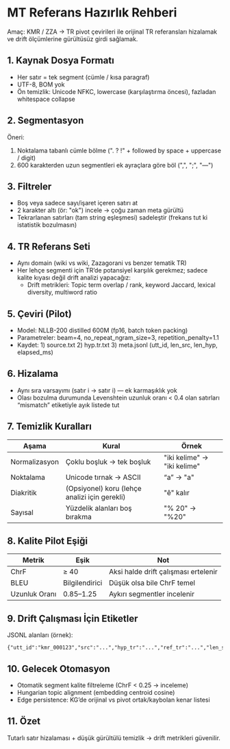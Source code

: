 # MT Referans Hazırlık Rehberi

Amaç: KMR / ZZA → TR pivot çevirileri ile orijinal TR referansları hizalamak ve drift ölçümlerine gürültüsüz girdi sağlamak.

## 1. Kaynak Dosya Formatı
- Her satır = tek segment (cümle / kısa paragraf)
- UTF-8, BOM yok
- Ön temizlik: Unicode NFKC, lowercase (karşılaştırma öncesi), fazladan whitespace collapse

## 2. Segmentasyon
Öneri:
1. Noktalama tabanlı cümle bölme (". ? !" + followed by space + uppercase / digit)
2. 600 karakterden uzun segmentleri ek ayraçlara göre böl (",", ";", "—")

## 3. Filtreler
- Boş veya sadece sayı/işaret içeren satırı at
- 2 karakter altı (ör: "ok") incele → çoğu zaman meta gürültü
- Tekrarlanan satırları (tam string eşleşmesi) sadeleştir (frekans tut ki istatistik bozulmasın)

## 4. TR Referans Seti
- Aynı domain (wiki vs wiki, Zazagorani vs benzer tematik TR)
- Her lehçe segmenti için TR’de potansiyel karşılık gerekmez; sadece kalite kıyası değil drift analizi yapacağız:
  - Drift metrikleri: Topic term overlap / rank, keyword Jaccard, lexical diversity, multiword ratio

## 5. Çeviri (Pilot)
- Model: NLLB-200 distilled 600M (fp16, batch token packing)
- Parametreler: beam=4, no_repeat_ngram_size=3, repetition_penalty=1.1
- Kaydet: 1) source.txt 2) hyp.tr.txt 3) meta.jsonl (utt_id, len_src, len_hyp, elapsed_ms)

## 6. Hizalama
- Aynı sıra varsayımı (satır i → satır i) — ek karmaşıklık yok
- Olası bozulma durumunda Levenshtein uzunluk oranı < 0.4 olan satırları “mismatch” etiketiyle ayık listede tut

## 7. Temizlik Kuralları
| Aşama | Kural | Örnek |
|-------|-------|-------|
| Normalizasyon | Çoklu boşluk → tek boşluk | "iki   kelime" → "iki kelime" |
| Noktalama | Unicode tırnak → ASCII | “a” → "a" |
| Diakritik | (Opsiyonel) koru (lehçe analizi için gerekli) | "ê" kalır |
| Sayısal | Yüzdelik alanları boş bırakma | "% 20" → "%20" |

## 8. Kalite Pilot Eşiği
| Metrik | Eşik | Not |
|--------|------|-----|
| ChrF | ≥ 40 | Aksi halde drift çalışması ertelenir |
| BLEU | Bilgilendirici | Düşük olsa bile ChrF temel |
| Uzunluk Oranı | 0.85–1.25 | Aykırı segmentler incelenir |

## 9. Drift Çalışması İçin Etiketler
JSONL alanları (örnek):
```
{"utt_id":"kmr_000123","src":"...","hyp_tr":"...","ref_tr":"...","len_src":34,"len_hyp":31,"chrF":0.52}
```

## 10. Gelecek Otomasyon
- Otomatik segment kalite filtreleme (ChrF < 0.25 → inceleme)
- Hungarian topic alignment (embedding centroid cosine)
- Edge persistence: KG’de orijinal vs pivot ortak/kaybolan kenar listesi

## 11. Özet
Tutarlı satır hizalaması + düşük gürültülü temizlik → drift metrikleri güvenilir.
